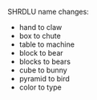 SHRDLU name changes:
- hand to claw
- box to chute
- table to machine
- block to bear
- blocks to bears
- cube to bunny
- pyramid to bird
- color to type
